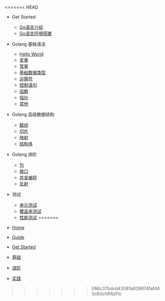 <<<<<<< HEAD
* Get Started
  * [Go语言介绍](docs/Introduction.md "Go语言介绍")
  * [Go语言环境搭建](docs/Setup.md "Go语言环境搭建")

* Golang 基础语法
  * [Hello World](docs/Base/Hello-World.md)
  * [变量](docs/Base/Variables.md)
  * [常量](docs/Base/Constant.md)
  * [基础数据类型](docs/Base/Base-Data-Type)
  * [运算符](docs/Base/Operator.md)
  * [控制语句](docs/Base/Controller-Statement.md)
  * [函数](docs/Base/Function.md)
  * [指针](docs/Base/Pointer.md)
  * [其他](docs/Base/Others.md)

* Golang 高级数据结构
  * [数组](docs/Advance-Data-Structure/Array.md "数组")
  * [切片](docs/Advance-Data-Structure/Slice.md "切片")
  * [映射](docs/Advance-Data-Structure/Map.md "映射")
  * [结构体](docs/Advance-Data-Structure/Struct.md "结构体")

* Golang 进阶
  * [包](docs/Package.md "包")
  * [接口](docs/Interface.md "接口")
  * [并发编程](docs/Concurrency.md "并发编程")
  * [反射](docs/Reflector.md "反射")

* 测试
  * [单元测试](docs/Test/Unittest.md "单元测试")
  * [覆盖率测试](docs/Test/Coverage.md "覆盖率测试")
  * [性能测试](docs/Test/Performance.md "性能测试")
=======
* [Home](/ "Home")
* [Guide](guide.md "Golang Guide")
* [Get Started](get-started.md "Golang Get Started")
* [基础](base.md "Golang Base")
* [进阶](advance.md "Golang Advance")
* [实践](practice.md "Golang Practice")
>>>>>>> 086c37bdcd43081a928974fafd43c60cfdf4d11c
